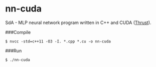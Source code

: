 # nn-cuda
SdA - MLP neural network program written in C++ and CUDA ([Thrust](https://github.com/thrust/thrust)).

###Compile
```
$ nvcc -std=c++11 -O3 -I. *.cpp *.cu -o nn-cuda
```

###Run
```
$ ./nn-cuda
```